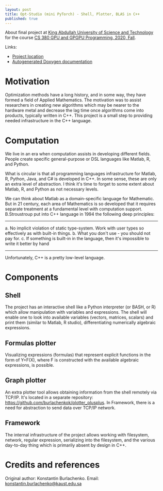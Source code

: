 ```yaml
---
layout: post
title: Opt-Studio (mini PyTorch) - Shell, Plotter, BLAS in C++
published: true
---
```

About final project at [King Abdullah University of Science and Technology](https://cemse.kaust.edu.sa/) for the course
[CS 380 GPU and GPGPU Programming, 2020, Fall](https://faculty.kaust.edu.sa/sites/markushadwiger/Pages/CS380.aspx). 

Links:
* [Project location](https://bitbucket.org/konstantin_burlachenko/opt_studio/)
* [Autogenerated Doxygen documentation](https://bitbucket.org/konstantin_burlachenko/opt_studio/src/master/docs/optimization_studio.chm)

# Motivation 

Optimization methods have a long history, and in some way, they have formed a field of Applied Mathematics. The motivation was to assist researchers in creating new algorithms which may be nearer to the hardware metal and decrease the lag time once algorithms come into products, typically written in C++. This project is a small step to providing needed infrastructure in the C++ language.

# Computation
We live in an era when computation assists in developing different fields. People create specific general-purpose or DSL languages like Matlab, R, and Python.

What is circular is that all programming languages infrastructure for Matlab, R, Python, Java, and C# is developed in C++. In some sense, these are only an extra level of abstraction. I think it's time to forget to some extent about Matlab, R, and Python as not necessary levels.

We can think about Matlab as a domain-specific language for Mathematic. But in 21 century, each area of Mathematics is so developed that it requires separate treatment at a fundamental level with computation support. B.Stroustroup put into C++ language in 1994 the following deep principles:

----

a. No implicit violation of static type-system. Work with user types so effectively as with built-in things.
b. What you don't use - you should not pay for.
c. If something is built-in in the language, then it's impossible to write it better by hand

----

Unfortunately, C++ is a pretty low-level language.

# Components

## Shell
The project has an interactive shell like a Python interpreter (or BASH, or R) which allow manipulation with variables and expressions. The shell will enable one to look into available variables (vectors, matrices, scalars) and print them (similar to Matlab, R studio), differentiating numerically algebraic expressions.

## Formulas plotter
Visualizing expressions (formulas) that represent explicit functions in the form of Y=F(X), where F is constructed with the available algebraic expressions, is possible.

## Graph plotter
An extra plotter tool allows obtaining information from the shell remotely via TCP/IP. It's located in a separate repository: https://github.com/burlachenkok/plotter_plusplus.
In Framework, there is a need for abstraction to send data over TCP/IP network.

## Framework

The internal infrastructure of the project allows working with filesystem, network, regular expression, serializing into the filesystem, and the various day-to-day thing which is primarily absent by design in C++.

# Credits and references
Original author: Konstantin Burlachenko. Email: konstantin.burlachenko@kaust.edu.sa
